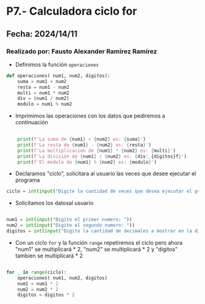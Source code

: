 # P7.- Calculadora ciclo for
## Fecha: 2024/14/11
### Realizado por: Fausto Alexander Ramírez Ramírez

- Definimos la función `operaciones`
``` python
def operaciones( num1, num2, digitos):
    suma = num1 + num2
    resta = num1 - num2
    multi = num1 * num2
    div = (num1 / num2)
    modulo = num1 % num2
```
- Imprimimos las operaciones con los datos que pediremos a continuación
``` python
    
    print(f'La suma de {num1} + {num2} es: {suma}')
    print(f'La resta de {num1} - {num2} es: {resta}')
    print(f'La multiplicación de {num1} * {num2} es: {multi}')
    print(f'La división de {num1} / {num2} es: {div:.{digitos}f}')
    print(f'El modulo de {num1} % {num2} es: {modulo}')
```
- Declaramos "ciclo", solicitara al usuario las veces que desee ejecutar el programa
``` python
ciclo = int(input("Digite la cantidad de veces que desea ejecutar el programa: "))
```
- Solicitamos los datosal usuario
``` python

num1 = int(input("Digite el primer numero: "))
num2 = int(input("Digite el segundo numero: "))
digitos = int(input("Digite la cantidad de decimales a mostrar en la división: "))
```
- Con un ciclo `for` y la función `range` repetiremos el ciclo pero ahora "num1" se multiplicará * 2, "num2" se multiplicará * 2 y "digitos" tambien se multiplicará * 2
``` python

for _ in range(ciclo):
    operaciones( num1, num2, digitos)
    num1 = num1 * 2
    num2 = num2 * 2
    digitos = digitos * 2
